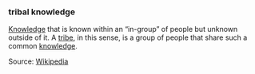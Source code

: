 ### tribal knowledge

<p class="c8"><span class="c2"><a class="c3" href="#h.k96lktyswxnb">Knowledge</a></span><span>&nbsp;that is known within an “</span><span>in-group” of people</span><span>&nbsp;but unknown outside of it. A </span><span class="c2"><a class="c3" href="https://www.google.com/url?q=https://en.wikipedia.org/wiki/Tribe&amp;sa=D&amp;source=editors&amp;ust=1706779842880591&amp;usg=AOvVaw2nd3SerA9sOcFxAd2fLivq">tribe</a></span><span>, in this sense, is a group of people that share such a common </span><span class="c2"><a class="c3" href="#h.k96lktyswxnb">knowledge</a></span><span class="c0">.</span></p><p class="c8"><span>Source: </span><span class="c2"><a class="c3" href="https://www.google.com/url?q=https://en.wikipedia.org/wiki/Tribal_knowledge&amp;sa=D&amp;source=editors&amp;ust=1706779842881005&amp;usg=AOvVaw1WDmVYFji9uJNKKXa6FrxE">Wikipedia</a></span></p>